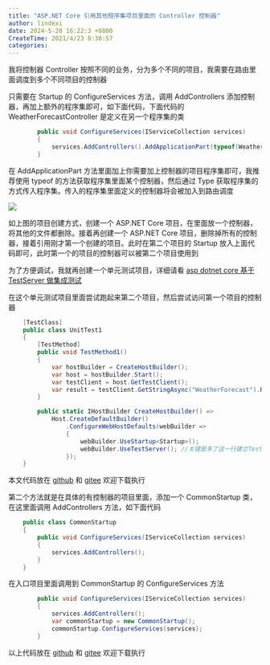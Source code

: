 ```yaml
---
title: "ASP.NET Core 引用其他程序集项目里面的 Controller 控制器"
author: lindexi
date: 2024-5-20 16:22:3 +0800
CreateTime: 2021/4/23 8:38:57
categories: 
---
```


我将控制器 Controller 按照不同的业务，分为多个不同的项目，我需要在路由里面调度到多个不同项目的控制器

<!--more-->


<!-- CreateTime:2021/4/23 8:38:57 -->

<!-- 发布 -->

只需要在 Startup 的 ConfigureServices 方法，调用 AddControllers 添加控制器，再加上额外的程序集即可，如下面代码，下面代码的 WeatherForecastController 是定义在另一个程序集的类

```csharp
        public void ConfigureServices(IServiceCollection services)
        {
            services.AddControllers().AddApplicationPart(typeof(WeatherForecastController).Assembly);
        }
```

在 AddApplicationPart 方法里面加上你需要加上控制器的项目程序集即可，我推荐使用 typeof 的方法获取程序集里面某个控制器，然后通过 Type 获取程序集的方式传入程序集。传入的程序集里面定义的控制器将会被加入到路由调度

<!-- ![](image/ASP.NET Core 引用其他程序集项目里面的 Controller 控制器/ASP.NET Core 引用其他程序集项目里面的 Controller 控制器0.png) -->

![](http://image.acmx.xyz/lindexi%2F202142383937820.jpg)

如上图的项目创建方式，创建一个 ASP.NET Core 项目，在里面放一个控制器，将其他的文件都删除。接着再创建一个 ASP.NET Core 项目，删除掉所有的控制器，接着引用刚才第一个创建的项目。此时在第二个项目的 Startup 放入上面代码即可，此时第一个的项目的控制器可以被第二个项目使用到

为了方便调试，我就再创建一个单元测试项目，详细请看 [asp dotnet core 基于 TestServer 做集成测试](https://blog.lindexi.com/post/asp-dotnet-core-%E5%9F%BA%E4%BA%8E-TestServer-%E5%81%9A%E9%9B%86%E6%88%90%E6%B5%8B%E8%AF%95.html )

在这个单元测试项目里面尝试跑起来第二个项目，然后尝试访问第一个项目的控制器

```csharp
    [TestClass]
    public class UnitTest1
    {
        [TestMethod]
        public void TestMethod1()
        {
            var hostBuilder = CreateHostBuilder();
            var host = hostBuilder.Start();
            var testClient = host.GetTestClient();
            var result = testClient.GetStringAsync("WeatherForecast").Result;
        }

        public static IHostBuilder CreateHostBuilder() =>
            Host.CreateDefaultBuilder()
                .ConfigureWebHostDefaults(webBuilder =>
                {
                    webBuilder.UseStartup<Startup>();
                    webBuilder.UseTestServer(); //关键是多了这一行建立TestServer
                });
    }
```

本文代码放在 [github](https://github.com/lindexi/lindexi_gd/tree/f0b05e03/NoyijoqaqaiLallgewhurna ) 和 [gitee](https://gitee.com/lindexi/lindexi_gd/tree/f0b05e03/NoyijoqaqaiLallgewhurna) 欢迎下载执行

第二个方法就是在具体的有控制器的项目里面，添加一个 CommonStartup 类，在这里面调用 AddControllers 方法，如下面代码

```csharp
    public class CommonStartup
    {
        public void ConfigureServices(IServiceCollection services)
        {
            services.AddControllers();
        }
    }
```

在入口项目里面调用到 CommonStartup 的 ConfigureServices 方法

```csharp
        public void ConfigureServices(IServiceCollection services)
        {
            services.AddControllers();
            var commonStartup = new CommonStartup();
            commonStartup.ConfigureServices(services);
        }
```

以上代码放在 [github](https://github.com/lindexi/lindexi_gd/tree/06498b5f/NoyijoqaqaiLallgewhurna ) 和 [gitee](https://gitee.com/lindexi/lindexi_gd/tree/06498b5f/NoyijoqaqaiLallgewhurna) 欢迎下载执行

